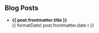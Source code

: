 <script setup>
    
import { data as posts } from './posts.data'
import formatDate from '/.vitepress/theme/utils/formatDate';
</script>

## Blog Posts

<ul>
    <li v-for="post of posts">
        <strong><a :href="post.url">{{ post.frontmatter.title }}</a></strong><br/>
        <span>{{ formatDate( post.frontmatter.date ) }}</span>
    </li>
</ul>


